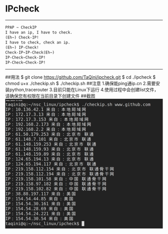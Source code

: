 # IPcheck
----
```
PPAP ~ CheckIP
I have an ip, I have to check.
(Eh~) Check-IP!
I have to check, check an ip.
(Eh~) IP-Check!
Check-IP~IP-Check(Eh~)
IP-Check~Check-IP!
IP-Check~Check-IP!
```
----
##用法
    $ git clone https://github.com/TaQini/ipcheck.git
    $ cd ./ipcheck
    $ chmod u+x ./checkip.sh 
    $ ./checkip.sh
##注意
    1.确保能ping通ip.cn
    2.需要安装python,tracerouter
    3.目前只能在Linux下运行
    4.使用过程中会创建list文件，请确保您有权限在当前目录下创建文件
##截图
![Screenshot](https://raw.githubusercontent.com/TaQini/ipcheck/master/ipcheck.png)

